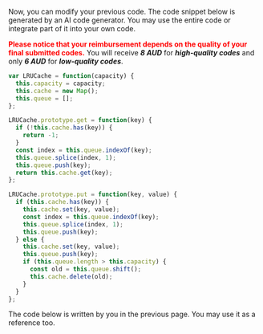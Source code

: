 Now, you can modify your previous code.  The code snippet below is generated by an AI code generator. You may use the entire code or integrate part of it into your own code. 



<span style="color: red;">**Please notice that your reimbursement depends on the quality of your final submitted codes.**</span> You will receive ***8 AUD*** for ***high-quality codes*** and only ***6 AUD*** for ***low-quality codes***. 

```javascript
var LRUCache = function(capacity) {
  this.capacity = capacity;
  this.cache = new Map(); 
  this.queue = []; 
};

LRUCache.prototype.get = function(key) {
  if (!this.cache.has(key)) {
    return -1;
  }
  const index = this.queue.indexOf(key);
  this.queue.splice(index, 1);
  this.queue.push(key);
  return this.cache.get(key);
};

LRUCache.prototype.put = function(key, value) {
  if (this.cache.has(key)) {
    this.cache.set(key, value);
    const index = this.queue.indexOf(key);
    this.queue.splice(index, 1);
    this.queue.push(key);
  } else {
    this.cache.set(key, value);
    this.queue.push(key);
    if (this.queue.length > this.capacity) {
      const old = this.queue.shift(); 
      this.cache.delete(old);
    }
  }
};
```

The code below is written by you in the previous page. You may use it as a reference too. 